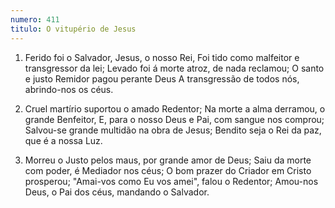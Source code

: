 ```yaml
---
numero: 411
titulo: O vitupério de Jesus
---
```

1. Ferido foi o Salvador, Jesus, o nosso Rei,
Foi tido como malfeitor e transgressor da lei;
Levado foi á morte atroz, de nada reclamou;
O santo e justo Remidor pagou perante Deus
A transgressão de todos nós, abrindo-nos os céus.

2. Cruel martírio suportou o amado Redentor;
Na morte a alma derramou, o grande Benfeitor,
E, para o nosso Deus e Pai, com sangue nos comprou;
Salvou-se grande multidão na obra de Jesus;
Bendito seja o Rei da paz, que é a nossa Luz.

3. Morreu o Justo pelos maus, por grande amor de Deus;
Saiu da morte com poder, é Mediador nos céus;
O bom prazer do Criador em Cristo prosperou;
"Amai-vos como Eu vos amei", falou o Redentor;
Amou-nos Deus, o Pai dos céus, mandando o Salvador.
